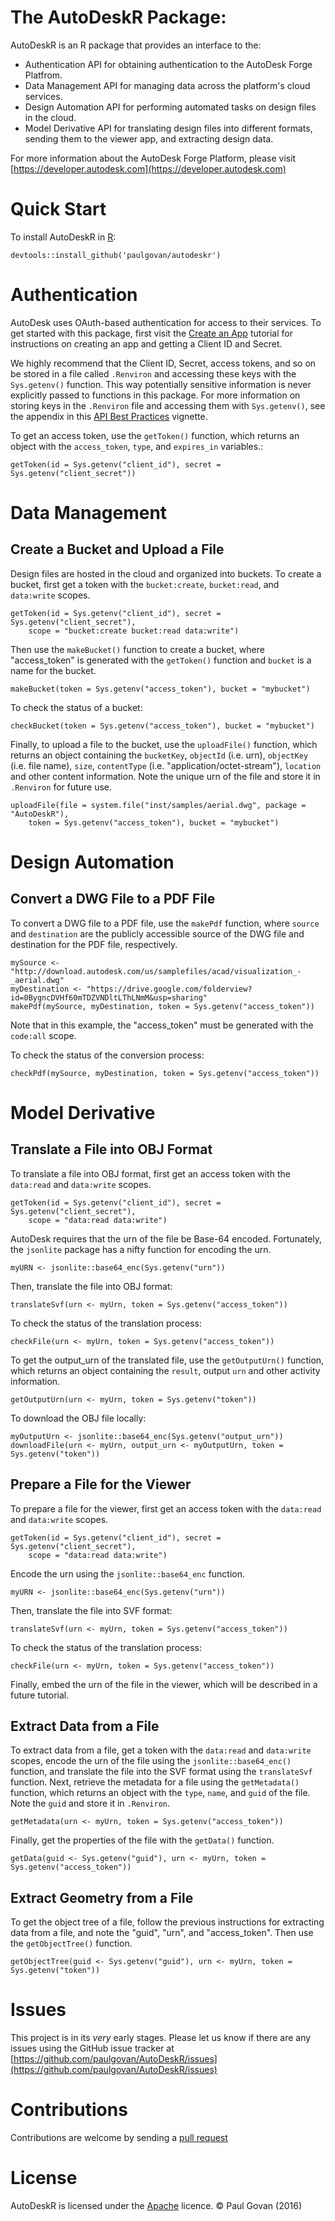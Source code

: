 # The AutoDeskR Package:
AutoDeskR is an R package that provides an interface to the:
* Authentication API for obtaining authentication to the AutoDesk Forge Platfrom.
* Data Management API for managing data across the platform's cloud services. 
* Design Automation API for performing automated tasks on design files in the cloud.
* Model Derivative API for translating design files into different formats, sending them to the viewer app, and extracting design data.

For more information about the AutoDesk Forge Platform, please visit [https://developer.autodesk.com](https://developer.autodesk.com)

# Quick Start
To install AutoDeskR in [R](https://www.r-project.org):

```
devtools::install_github('paulgovan/autodeskr')
```

# Authentication
AutoDesk uses OAuth-based authentication for access to their services. To get started with this package, first visit the [Create an App](https://developer.autodesk.com/en/docs/oauth/v2/tutorials/create-app/) tutorial for instructions on creating an app and getting a Client ID and Secret. 

We highly recommend that the Client ID, Secret, access tokens, and so on be stored in a file called `.Renviron` and accessing these keys with the `Sys.getenv()` function. This way potentially sensitive information is never explicitly passed to functions in this package. For more information on storing keys in the `.Renviron` file and accessing them with `Sys.getenv()`, see the appendix in this [API Best Practices](https://cran.r-project.org/web/packages/httr/vignettes/api-packages.html) vignette.  

To get an access token, use the `getToken()` function, which returns an object with the `access_token`, `type`, and `expires_in` variables.:

```
getToken(id = Sys.getenv("client_id"), secret = Sys.getenv("client_secret"))
```

# Data Management
## Create a Bucket and Upload a File
Design files are hosted in the cloud and organized into buckets. To create a bucket, first get a token with the `bucket:create`, `bucket:read`, and `data:write` scopes. 

```
getToken(id = Sys.getenv("client_id"), secret = Sys.getenv("client_secret"), 
    scope = "bucket:create bucket:read data:write")
```

Then use the `makeBucket()` function to create a bucket, where "access_token" is generated with the `getToken()` function and `bucket` is a name for the bucket. 

```
makeBucket(token = Sys.getenv("access_token"), bucket = "mybucket")
```

To check the status of a bucket:

```
checkBucket(token = Sys.getenv("access_token"), bucket = "mybucket")
```

Finally, to upload a file to the bucket, use the `uploadFile()` function, which returns an object containing the `bucketKey`, `objectId` (i.e. urn), `objectKey` (i.e. file name), `size`, `contentType` (i.e. "application/octet-stream"), `location` and other content information. Note the unique urn of the file and store it in `.Renviron` for future use. 

```
uploadFile(file = system.file("inst/samples/aerial.dwg", package = "AutoDeskR"),
    token = Sys.getenv("access_token"), bucket = "mybucket")
```

# Design Automation
##  Convert a DWG File to a PDF File
To convert a DWG file to a PDF file, use the `makePdf` function, where `source` and `destination` are the publicly accessible source of the DWG file and destination for the PDF file, respectively. 

```
mySource <- "http://download.autodesk.com/us/samplefiles/acad/visualization_-_aerial.dwg"
myDestination <- "https://drive.google.com/folderview?id=0BygncDVHf60mTDZVNDltLThLNmM&usp=sharing"
makePdf(mySource, myDestination, token = Sys.getenv("access_token"))
```

Note that in this example, the "access_token" must be generated with the `code:all` scope.


To check the status of the conversion process:

```
checkPdf(mySource, myDestination, token = Sys.getenv("access_token"))
```

# Model Derivative
## Translate a File into OBJ Format
To translate a file into OBJ format, first get an access token with the `data:read` and `data:write` scopes.

```
getToken(id = Sys.getenv("client_id"), secret = Sys.getenv("client_secret"), 
    scope = "data:read data:write")
```

AutoDesk requires that the urn of the file be Base-64 encoded. Fortunately, the `jsonlite` package has a nifty function for encoding the urn. 

```
myURN <- jsonlite::base64_enc(Sys.getenv("urn"))
```

Then, translate the file into OBJ format:

```
translateSvf(urn <- myUrn, token = Sys.getenv("access_token"))
```

To check the status of the translation process:

```
checkFile(urn <- myUrn, token = Sys.getenv("access_token"))
```

To get the output_urn of the translated file, use the `getOutputUrn()` function, which returns an object containing the `result`, output `urn` and other activity information.

```
getOutputUrn(urn <- myUrn, token = Sys.getenv("token"))
```

To download the OBJ file locally:

```
myOutputUrn <- jsonlite::base64_enc(Sys.getenv("output_urn"))
downloadFile(urn <- myUrn, output_urn <- myOutputUrn, token = Sys.getenv("token"))
```

## Prepare a File for the Viewer
To prepare a file for the viewer, first get an access token with the `data:read` and `data:write` scopes.

```
getToken(id = Sys.getenv("client_id"), secret = Sys.getenv("client_secret"), 
    scope = "data:read data:write")
```

Encode the urn using the `jsonlite::base64_enc` function. 

```
myURN <- jsonlite::base64_enc(Sys.getenv("urn"))
```

Then, translate the file into SVF format:

```
translateSvf(urn <- myUrn, token = Sys.getenv("access_token"))
```

To check the status of the translation process:

```
checkFile(urn <- myUrn, token = Sys.getenv("access_token"))
```

Finally, embed the urn of the file in the viewer, which will be described in a future tutorial.

## Extract Data from a File
To extract data from a file, get a token with the `data:read` and `data:write` scopes, encode the urn of the file using the `jsonlite::base64_enc()` function, and translate the file into the SVF format using the `translateSvf` function.  Next, retrieve the metadata for a file using the `getMetadata()` function, which returns an object with the `type`, `name`, and `guid` of the file. Note the `guid` and store it in `.Renviron`.

```
getMetadata(urn <- myUrn, token = Sys.getenv("access_token"))
```

Finally, get the properties of the file with the `getData()` function.

```
getData(guid <- Sys.getenv("guid"), urn <- myUrn, token = Sys.getenv("access_token"))
```

## Extract Geometry from a File
To get the object tree of a file, follow the previous instructions for extracting data from a file, and note the "guid", "urn", and "access_token". Then use the `getObjectTree()` function.

```
getObjectTree(guid <- Sys.getenv("guid"), urn <- myUrn, token = Sys.getenv("token"))
```

# Issues
This project is in its *very* early stages. Please let us know if there are any issues using the GitHub issue tracker at [https://github.com/paulgovan/AutoDeskR/issues](https://github.com/paulgovan/AutoDeskR/issues)

# Contributions
Contributions are welcome by sending a [pull request](https://github.com/paulgovan/AutoDeskR/pulls)

# License
AutoDeskR is licensed under the [Apache](http://www.apache.org/licenses/LICENSE-2.0) licence. &copy; Paul Govan (2016)


